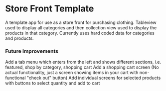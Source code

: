 # Store Front Template
A template app for use as a store front for purchasing clothing. Tableview used to display all categories and then collection view used to display the products in that category. Currently uses hard coded data for categories and products.


### Future Improvements
Add a tab menu which enters from the left and shows different sections, i.e. featured, shop by category, shopping cart
Add a shopping cart screen (No actual functionality, just a screen showing items in your cart with non-functional "check out" button)
Add individual screens for selected products with buttons to select quantity and add to cart
